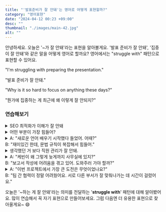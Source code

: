 ```yaml
---
title: "'발표준비가 잘 안돼'는 영어로 어떻게 표현할까?"
category: "영어표현"
date: "2024-04-12 00:23 +09:00"
desc: ""
thumbnail: "./images/main-42.jpg"
alt: ""
---
```


안녕하세요. 오늘은 '~가 잘 안돼'라는 표현을 알아볼게요. '발표 준비가 잘 안돼', '집중이 잘 안돼'와 같은 말을 어떻게 영어로 할까요? 영어에서는 "struggle with" 패턴으로 표현할 수 있어요.

"I'm struggling with preparing the presentation."

"발표 준비가 잘 안돼."

"Why is it so hard to focus on anything these days?"

"뭔가에 집중하는 게 최근에 왜 이렇게 잘 안되지?"

### 연습해보기

<details>
  <summary>SEO 최적화가 이해가 잘 안돼</summary>
  <span>I’m struggling with understanding SEO optimization.</span>
</details>

<details>
  <summary>어떤 부분이 가장 힘들어?</summary>
  <span>What part do you struggle with the most?</span>
</details>

<details>
  <summary>A: "새로운 언어 배우기 시작했다 들었어. 어때?"<br>B: "재미있긴 한데, 문법 규칙이 복잡해서 힘들어."</summary>
  <span>A: "Heard you started learning a new language. How’s that going?"<br>B: "It’s fun, but I’m struggling with the complex grammar rules."</span>
</details>

<details>
  <summary>생각했던 거 보다 직원 관리가 잘 안돼.</summary>
  <span>I’m struggling with managing employees more than I expected.</span>
</details>

<details>
  <summary>A: "케빈이 왜 그렇게 늦게까지 사무실에 있지?"<br>B: "보고서 작성에 어려움을 겪고 있어. 도와주러 가야 할까?"</summary>
  <span>A: "Why is Kevin staying so late at the office?"<br>B: "He’s struggling with writing the report. Should we go help him?"</span>
</details>

<details>
   <summary>A: "이번 프로젝트에서 가장 큰 도전은 무엇이었나요?"<br>B: "팀 간 협력이 정말 어려웠어요. 서로 다른 부서가 잘 맞춰나가는 데 시간이 걸렸어요."</summary>
   <span>A: "What’s been the biggest challenge in this project?"<br>B: "Struggling with inter-team cooperation. Took time for different departments to align well."</span>
</details>

오늘은 '\~하는 게 잘 안돼'라는 의미를 전달하는 '**struggle with**' 패턴에 대해 알아봤어요. 많이 연습해서 꼭 자기 표현으로 만들어보세요. 그럼 다음엔 더 유용한 표현으로 찾아올게요~ 😄
